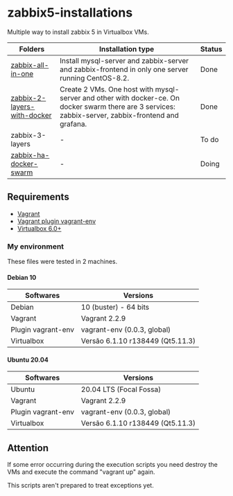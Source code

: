 # zabbix5-installations

Multiple way to install zabbix 5 in Virtualbox VMs.

| Folders | Installation type |  Status |
| - | - | - |
| [zabbix-all-in-one](zabbix-all-in-one/README.md) | Install mysql-server and zabbix-server and zabbix-frontend in only one server running CentOS-8.2. | Done |
| [zabbix-2-layers-with-docker](zabbix-2-layers-with-docker/README.md) | Create 2 VMs. One host with mysql-server and other with docker-ce. On docker swarm there are 3 services: zabbix-server, zabbix-frontend and grafana.| Done |
| zabbix-3-layers | - | To do |
| [zabbix-ha-docker-swarm](zabbix-ha-docker-swarm/README.md) | - | Doing |

## Requirements

* [Vagrant](https://www.vagrantup.com/)
* [Vagrant plugin vagrant-env](https://github.com/gosuri/vagrant-env)
* [Virtualbox 6.0+](https://www.virtualbox.org/)

### My environment

These files were tested in 2 machines.

#### Debian 10

| Softwares | Versions |  
| - | - |
| Debian | 10 (buster) - 64 bits |  
| Vagrant |Vagrant 2.2.9 |  
| Plugin vagrant-env | vagrant-env (0.0.3, global) |  
| Virtualbox | Versão 6.1.10 r138449 (Qt5.11.3) |

#### Ubuntu 20.04

| Softwares | Versions |  
| - | - |
| Ubuntu | 20.04 LTS (Focal Fossa) |  
| Vagrant | Vagrant 2.2.9 |  
| Plugin vagrant-env | vagrant-env (0.0.3, global) |  
| Virtualbox | Versão 6.1.10 r138449 (Qt5.11.3) |

## Attention

If some error occurring during the execution scripts you need destroy the VMs and execute the command "vagrant up" again.

This scripts aren't prepared to treat exceptions yet.
